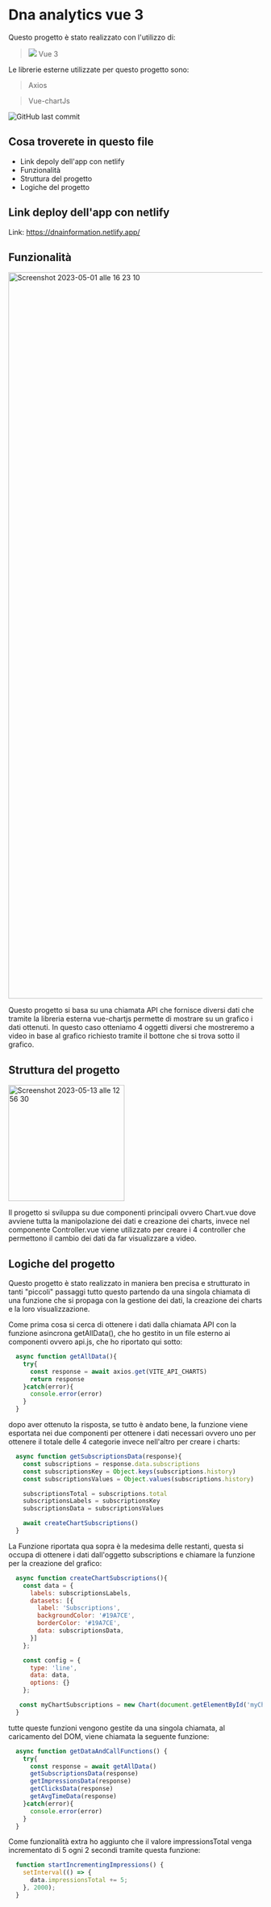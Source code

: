 # Dna analytics vue 3
 
Questo progetto è stato realizzato con l'utilizzo di: 

> <img src="https://img.icons8.com/external-tal-revivo-color-tal-revivo/24/null/external-vuejs-an-open-source-javascript-framework-for-building-user-interfaces-and-single-page-applications-logo-color-tal-revivo.png"/> Vue 3

Le librerie esterne utilizzate per questo progetto sono:

> Axios

> Vue-chartJs

![GitHub last commit](https://img.shields.io/github/last-commit/dusan39/Dna-Information-Vue3)

## Cosa troverete in questo file

- Link depoly dell'app con netlify
- Funzionalità
- Struttura del progetto
- Logiche del progetto

## Link deploy dell'app con netlify

Link: https://dnainformation.netlify.app/

## Funzionalità

<img width="1439" alt="Screenshot 2023-05-01 alle 16 23 10" src="https://user-images.githubusercontent.com/114413164/235466492-b3cce0e6-29d8-4170-be29-1d9a62be7774.png">

Questo progetto si basa su una chiamata API che fornisce diversi dati che tramite la libreria esterna vue-chartjs permette di mostrare su un grafico i dati ottenuti.
In questo caso otteniamo 4 oggetti diversi che mostreremo a video in base al grafico richiesto tramite il bottone che si trova sotto il grafico.

## Struttura del progetto

<img width="230" alt="Screenshot 2023-05-13 alle 12 56 30" src="https://github.com/dusan39/Dna-Information-Vue3/assets/114413164/dbb1aef2-aeb9-494d-b27d-f22cb357adec">


Il progetto si sviluppa su due componenti principali ovvero Chart.vue dove avviene tutta la manipolazione dei dati e creazione dei charts, invece nel componente Controller.vue viene utilizzato per creare i 4 controller che permettono il cambio dei dati da far visualizzare a video.

## Logiche del progetto

Questo progetto è stato realizzato in maniera ben precisa e strutturato in tanti "piccoli" passaggi tutto questo partendo da una singola chiamata di una funzione che si propaga con la gestione dei dati, la creazione dei charts e la loro visualizzazione.

Come prima cosa si cerca di ottenere i dati dalla chiamata API con la funzione asincrona getAllData(), che ho gestito in un file esterno ai componenti ovvero api.js, che ho riportato qui sotto:

```JavaScript
  async function getAllData(){
    try{
      const response = await axios.get(VITE_API_CHARTS)
      return response
    }catch(error){
      console.error(error)
    }      
  }
```

dopo aver ottenuto la risposta, se tutto è andato bene, la funzione viene esportata nei due componenti per ottenere i dati necessari ovvero uno per ottenere il totale delle 4 categorie invece nell'altro per creare i charts:


```JavaScript
  async function getSubscriptionsData(response){
    const subscriptions = response.data.subscriptions
    const subscriptionsKey = Object.keys(subscriptions.history)
    const subscriptionsValues = Object.values(subscriptions.history)

    subscriptionsTotal = subscriptions.total
    subscriptionsLabels = subscriptionsKey
    subscriptionsData = subscriptionsValues

    await createChartSubscriptions()
  }
```

La Funzione riportata qua sopra è la medesima delle restanti, questa si occupa di ottenere i dati dall'oggetto subscriptions e chiamare la funzione per la creazione del grafico:

```JavaScript
  async function createChartSubscriptions(){
    const data = {    
      labels: subscriptionsLabels,
      datasets: [{
        label: 'Subscriptions',
        backgroundColor: '#19A7CE',
        borderColor: '#19A7CE',
        data: subscriptionsData,
      }]
    };

    const config = {
      type: 'line',
      data: data,
      options: {}
    };

   const myChartSubscriptions = new Chart(document.getElementById('myChartSubscriptions'), config);
  }
```

tutte queste funzioni vengono gestite da una singola chiamata, al caricamento del DOM, viene chiamata la seguente funzione:

```JavaScript
  async function getDataAndCallFunctions() {
    try{
      const response = await getAllData()
      getSubscriptionsData(response)
      getImpressionsData(response)
      getClicksData(response)
      getAvgTimeData(response)
    }catch(error){
      console.error(error)
    }
  }
```

Come funzionalità extra ho aggiunto che il valore impressionsTotal venga incrementato di 5 ogni 2 secondi tramite questa funzione:

```JavaScript
  function startIncrementingImpressions() {
    setInterval(() => {
      data.impressionsTotal += 5;
    }, 2000);
  }
```

